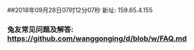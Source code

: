 ##2018年09月28日07时12分07秒 新址: 159.65.4.155
### 兔友常见问题及解答: https://github.com/wanggonging/d/blob/w/FAQ.md
